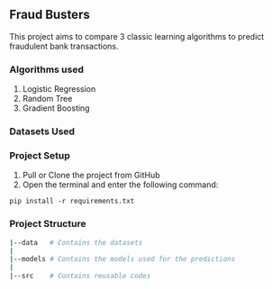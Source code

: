 ## Fraud Busters

This project aims to compare 3 classic learning algorithms to
predict fraudulent bank transactions.

### Algorithms used

1. Logistic Regression
2. Random Tree
3. Gradient Boosting

### Datasets Used


### Project Setup

1. Pull or Clone the project from GitHub
2. Open the terminal and enter the following command:
```commandline
pip install -r requirements.txt
```

### Project Structure

```bash
|--data   # Contains the datasets
|
|--models # Contains the models used for the predictions
|
|--src    # Contains reusable codes
```
